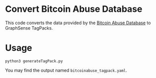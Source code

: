 # Convert Bitcoin Abuse Database

This code converts the data provided by the [Bitcoin Abuse Database](https://www.bitcoinabuse.com/) to GraphSense TagPacks.

# Usage
```
python3 generateTagPack.py
```

You may find the output named `bitcoinabuse_tagpack.yaml`.
